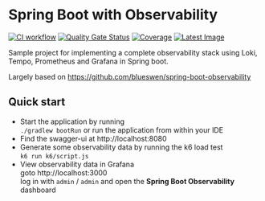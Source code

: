 # Spring Boot with Observability

[![CI workflow](https://github.com/cliffred/spring-boot-observability/actions/workflows/release.yml/badge.svg)](https://github.com/cliffred/spring-boot-observability/actions/workflows/release.yml)
[![Quality Gate Status](https://sonarcloud.io/api/project_badges/measure?project=cliffred_spring-boot-observability&metric=alert_status)](https://sonarcloud.io/summary/new_code?id=cliffred_spring-boot-observability)
[![Coverage](https://sonarcloud.io/api/project_badges/measure?project=cliffred_spring-boot-observability&metric=coverage)](https://sonarcloud.io/summary/new_code?id=cliffred_spring-boot-observability)
[![Latest Image](https://ghcr-badge.deta.dev/cliffred/spring-boot-observability/latest_tag?color=%2344cc11&ignore=latest&label=version&trim=)](https://github.com/cliffred/spring-boot-observability/pkgs/container/spring-boot-observability)

Sample project for implementing a complete observability stack using Loki, Tempo, Prometheus and Grafana in Spring boot.

Largely based on https://github.com/blueswen/spring-boot-observability

## Quick start

- Start the application by running  
  `./gradlew bootRun` or run the application from within your IDE
- Find the swagger-ui at http://localhost:8080
- Generate some observability data by running the k6 load test  
  `k6 run k6/script.js`
- View observability data in Grafana  
  goto http://localhost:3000  
  log in with `admin` / `admin` and open the **Spring Boot Observability** dashboard
